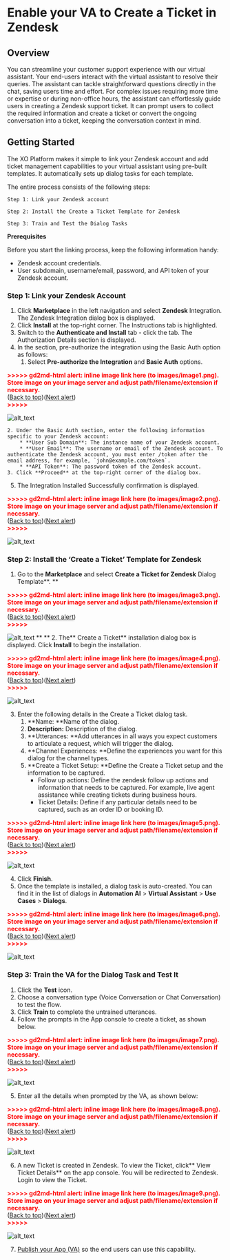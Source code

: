 # Enable your VA to Create a Ticket in Zendesk


## Overview

You can streamline your customer support experience with our virtual assistant. Your end-users interact with the virtual assistant to resolve their queries. The assistant can tackle straightforward questions directly in the chat, saving users time and effort. For complex issues requiring more time or expertise or during non-office hours, the assistant can effortlessly guide users in creating a Zendesk support ticket. It can prompt users to collect the required information and create a ticket or convert the ongoing conversation into a ticket, keeping the conversation context in mind.


## Getting Started

The XO Platform makes it simple to link your Zendesk account and add ticket management capabilities to your virtual assistant using pre-built templates. It automatically sets up dialog tasks for each template. 

The entire process consists of the following steps:

    Step 1: Link your Zendesk account

    Step 2: Install the Create a Ticket Template for Zendesk

    Step 3: Train and Test the Dialog Tasks

**Prerequisites**

Before you start the linking process, keep the following information handy:

* Zendesk account credentials.
* User subdomain, username/email, password, and API token of your Zendesk account.

### Step 1: Link your Zendesk Account

1. Click **Marketplace** in the left navigation and select **Zendesk** Integration. The Zendesk Integration dialog box is displayed.
2. Click **Install** at the top-right corner. The Instructions tab is highlighted.
3. Switch to the **Authenticate and Install** tab - click the tab. The Authorization Details section is displayed.
4. In the section, pre-authorize the integration using the Basic Auth option as follows:
    1. Select **Pre-authorize the Integration** and **Basic Auth** options. 


<p id="gdcalert1" ><span style="color: red; font-weight: bold">>>>>>  gd2md-html alert: inline image link here (to images/image1.png). Store image on your image server and adjust path/filename/extension if necessary. </span><br>(<a href="#">Back to top</a>)(<a href="#gdcalert2">Next alert</a>)<br><span style="color: red; font-weight: bold">>>>>> </span></p>


![alt_text](images/image1.png "image_tooltip")

    2. Under the Basic Auth section, enter the following information specific to your Zendesk account:
        * **User Sub Domain**: The instance name of your Zendesk account.
        * **User Email**: The username or email of the Zendesk account. To authenticate the Zendesk account, you must enter /token after the email address, for example, `john@example.com/token`.
        * **API Token**: The password token of the Zendesk account.
    3. Click **Proceed** at the top-right corner of the dialog box.
5. The Integration Installed Successfully confirmation is displayed. 




<p id="gdcalert2" ><span style="color: red; font-weight: bold">>>>>>  gd2md-html alert: inline image link here (to images/image2.png). Store image on your image server and adjust path/filename/extension if necessary. </span><br>(<a href="#">Back to top</a>)(<a href="#gdcalert3">Next alert</a>)<br><span style="color: red; font-weight: bold">>>>>> </span></p>


![alt_text](images/image2.png "image_tooltip")



### Step 2: Install the ‘Create a Ticket’ Template for Zendesk



1. Go to the **Marketplace** and select **Create a Ticket for Zendesk** Dialog Template**.
**

<p id="gdcalert3" ><span style="color: red; font-weight: bold">>>>>>  gd2md-html alert: inline image link here (to images/image3.png). Store image on your image server and adjust path/filename/extension if necessary. </span><br>(<a href="#">Back to top</a>)(<a href="#gdcalert4">Next alert</a>)<br><span style="color: red; font-weight: bold">>>>>> </span></p>


![alt_text](images/image3.png "image_tooltip")
** 
**
2. The** Create a Ticket** installation dialog box is displayed. Click **Install** to begin the installation. 



<p id="gdcalert4" ><span style="color: red; font-weight: bold">>>>>>  gd2md-html alert: inline image link here (to images/image4.png). Store image on your image server and adjust path/filename/extension if necessary. </span><br>(<a href="#">Back to top</a>)(<a href="#gdcalert5">Next alert</a>)<br><span style="color: red; font-weight: bold">>>>>> </span></p>


![alt_text](images/image4.png "image_tooltip")


3. Enter the following details in the Create a Ticket dialog task.
    1. **Name: **Name of the dialog.
    2. **Description:** Description of the dialog.
    3. **Utterances: **Add utterances in all ways you expect customers to articulate a request, which will trigger the dialog.
    4. **Channel Experiences: **Define the experiences you want for this dialog for the channel types.
    5. **Create a Ticket Setup: **Define the Create a Ticket setup and the information to be captured.
        * Follow up actions: Define the zendesk follow up actions and information that needs to be captured. For example,  live agent assistance while creating tickets during business hours.
        * Ticket Details: Define if any particular details need  to be captured, such as an order ID or booking ID.

        

<p id="gdcalert5" ><span style="color: red; font-weight: bold">>>>>>  gd2md-html alert: inline image link here (to images/image5.png). Store image on your image server and adjust path/filename/extension if necessary. </span><br>(<a href="#">Back to top</a>)(<a href="#gdcalert6">Next alert</a>)<br><span style="color: red; font-weight: bold">>>>>> </span></p>


![alt_text](images/image5.png "image_tooltip")


4. Click **Finish**.
5. Once the template is installed, a dialog task is auto-created. You can find it in the list of dialogs in **Automation AI** > **Virtual Assistant** > **Use Cases** > **Dialogs**.


<p id="gdcalert6" ><span style="color: red; font-weight: bold">>>>>>  gd2md-html alert: inline image link here (to images/image6.png). Store image on your image server and adjust path/filename/extension if necessary. </span><br>(<a href="#">Back to top</a>)(<a href="#gdcalert7">Next alert</a>)<br><span style="color: red; font-weight: bold">>>>>> </span></p>


![alt_text](images/image6.png "image_tooltip")
 



### Step 3: Train the VA for the Dialog Task and Test It



1. Click the **Test** icon.
2. Choose a conversation type (Voice Conversation or Chat Conversation) to test the flow.
3. Click **Train** to complete the untrained utterances.
4. Follow the prompts in the App console to create a ticket, as shown below.


<p id="gdcalert7" ><span style="color: red; font-weight: bold">>>>>>  gd2md-html alert: inline image link here (to images/image7.png). Store image on your image server and adjust path/filename/extension if necessary. </span><br>(<a href="#">Back to top</a>)(<a href="#gdcalert8">Next alert</a>)<br><span style="color: red; font-weight: bold">>>>>> </span></p>


![alt_text](images/image7.png "image_tooltip")

5. Enter all the details when prompted by the VA, as shown below: 
 


<p id="gdcalert8" ><span style="color: red; font-weight: bold">>>>>>  gd2md-html alert: inline image link here (to images/image8.png). Store image on your image server and adjust path/filename/extension if necessary. </span><br>(<a href="#">Back to top</a>)(<a href="#gdcalert9">Next alert</a>)<br><span style="color: red; font-weight: bold">>>>>> </span></p>


![alt_text](images/image8.png "image_tooltip")

6. A new Ticket is created in Zendesk. To view the Ticket, click** View Ticket Details** on the app console. You will be redirected to Zendesk. Login to view the Ticket. 


<p id="gdcalert9" ><span style="color: red; font-weight: bold">>>>>>  gd2md-html alert: inline image link here (to images/image9.png). Store image on your image server and adjust path/filename/extension if necessary. </span><br>(<a href="#">Back to top</a>)(<a href="#gdcalert10">Next alert</a>)<br><span style="color: red; font-weight: bold">>>>>> </span></p>


![alt_text](images/image9.png "image_tooltip")
 

7. [Publish your App (VA)](https://docsinternal-kore.github.io/docs/xo/deploy/publishing-bot/?h=publish) so the end users can use this capability.